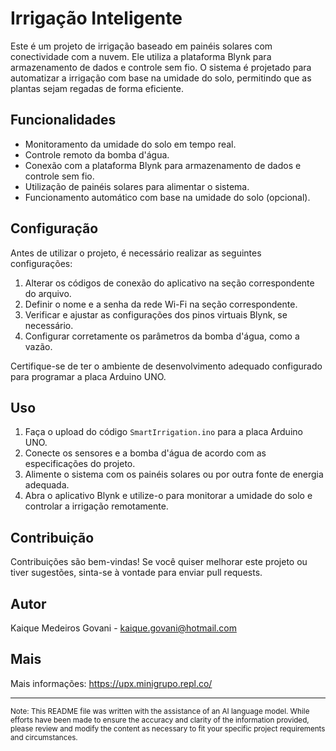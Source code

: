 # Irrigação Inteligente

Este é um projeto de irrigação baseado em painéis solares com conectividade com a nuvem. Ele utiliza a plataforma Blynk para armazenamento de dados e controle sem fio. O sistema é projetado para automatizar a irrigação com base na umidade do solo, permitindo que as plantas sejam regadas de forma eficiente.

## Funcionalidades

- Monitoramento da umidade do solo em tempo real.
- Controle remoto da bomba d'água.
- Conexão com a plataforma Blynk para armazenamento de dados e controle sem fio.
- Utilização de painéis solares para alimentar o sistema.
- Funcionamento automático com base na umidade do solo (opcional).

## Configuração

Antes de utilizar o projeto, é necessário realizar as seguintes configurações:

1. Alterar os códigos de conexão do aplicativo na seção correspondente do arquivo.
2. Definir o nome e a senha da rede Wi-Fi na seção correspondente.
3. Verificar e ajustar as configurações dos pinos virtuais Blynk, se necessário.
4. Configurar corretamente os parâmetros da bomba d'água, como a vazão.

Certifique-se de ter o ambiente de desenvolvimento adequado configurado para programar a placa Arduino UNO.

## Uso

1. Faça o upload do código `SmartIrrigation.ino` para a placa Arduino UNO.
2. Conecte os sensores e a bomba d'água de acordo com as especificações do projeto.
3. Alimente o sistema com os painéis solares ou por outra fonte de energia adequada.
4. Abra o aplicativo Blynk e utilize-o para monitorar a umidade do solo e controlar a irrigação remotamente.

## Contribuição

Contribuições são bem-vindas! Se você quiser melhorar este projeto ou tiver sugestões, sinta-se à vontade para enviar pull requests.

## Autor

Kaique Medeiros Govani - kaique.govani@hotmail.com

## Mais
Mais informações: https://upx.minigrupo.repl.co/
___
<sup>Note: This README file was written with the assistance of an AI language model. While efforts have been made to ensure the accuracy and clarity of the information provided, please review and modify the content as necessary to fit your specific project requirements and circumstances.</sup>


